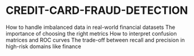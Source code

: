 # CREDIT-CARD-FRAUD-DETECTION
How to handle imbalanced data in real-world financial datasets  The importance of choosing the right metrics  How to interpret confusion matrices and ROC curves  The trade-off between recall and precision in high-risk domains like finance
